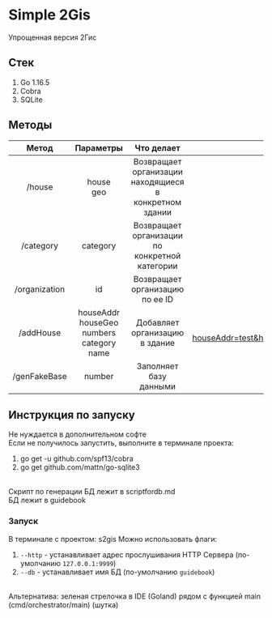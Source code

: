 # Simple 2Gis
Упрощенная версия 2Гис

## Стек
1. Go 1.16.5
2. Cobra
3. SQLite

## Методы

| Метод       | Параметры                 | Что делает | Пример
| :---------------------: |:----------------------------:| :----:| :----:|
| /house     |  house <br> geo | Возвращает организации находящиеся в конкретном здании | http://127.0.0.1:9999/house?addr=test&geo=12.345/43.546 |
| /category   | category |   Возвращает организации по конкретной категории | http://127.0.0.1:9999/category?category=test/sub/auto |
| /organization  | id |   Возвращает организацию по ее ID | http://127.0.0.1:9999/organization?id=1 | 
| /addHouse | houseAddr<br>houseGeo<br>numbers<br>category<br>name | Добавляет организацию в здание | http://127.0.0.1:9999/addHouse?houseAddr=test&houseGeo=12.345/43.546&numbers=89990007766/76665554433&category=test/sub/auto&name=newTestName |
| /genFakeBase | number | Заполняет базу данными | http://127.0.0.1:9999/genFakeBase?number=4 |

## Инструкция по запуску
Не нуждается в дополнительном софте<br>
Если не получилось запустить, выполните в терминале проекта: <br>
1. go get -u github.com/spf13/cobra
2. go get github.com/mattn/go-sqlite3

<br>Скрипт по генерации БД лежит в scriptfordb.md<br>
БД лежит в guidebook <br>
### Запуск
В терминале с проектом: s2gis
Можно использовать флаги: 
1. `--http` - устанавливает адрес прослушивания HTTP Сервера (по-умолчанию `127.0.0.1:9999`)
2. `--db` - устанавливает имя БД (по-умолчанию `guidebook`)

<br>Альтернатива: зеленая стрелочка в IDE (Goland) рядом с функцией main (cmd/orchestrator/main) (шутка)
